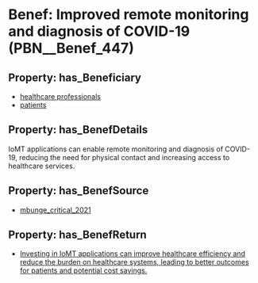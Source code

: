 # Benef: __Improved remote monitoring and diagnosis of COVID-19__ (PBN__Benef_447)

## Property: has_Beneficiary

* [healthcare professionals](../Stakeholder/PBN__Stakeholder_32)
* [patients](../Stakeholder/PBN__Stakeholder_31)

## Property: has_BenefDetails

IoMT applications can enable remote monitoring and diagnosis of COVID-19, reducing the need for physical contact and increasing access to healthcare services.

## Property: has_BenefSource

* [mbunge_critical_2021](../Article/PBN__Article_91)

## Property: has_BenefReturn

* [Investing in IoMT applications can improve healthcare efficiency and reduce the burden on healthcare systems, leading to better outcomes for patients and potential cost savings.](../BenefReturn/PBN__BenefReturn_483)

